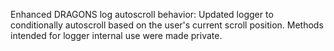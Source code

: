 Enhanced DRAGONS log autoscroll behavior: Updated logger to conditionally autoscroll based on the user's current scroll position. Methods intended for logger internal use were made private.